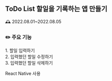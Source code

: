 <h2>ToDo List 할일을 기록하는 앱 만들기</h2>
🕰 2022.08.01~2022.08.05

<h3>✏️ 주요 기능</h3>
1. 할일 입력하기 <br>
2. 입력했던 할일 수정하기 <br>
3. 입력했던 할일 삭제하기 <br>

React Native 사용
